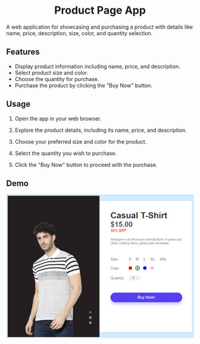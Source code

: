 # <h1 align="center">Product Page App</h1>

A web application for showcasing and purchasing a product with details like name, price, description, size, color, and quantity selection.

## Features

- Display product information including name, price, and description.
- Select product size and color.
- Choose the quantity for purchase.
- Purchase the product by clicking the "Buy Now" button.

## Usage

1. Open the app in your web browser.

2. Explore the product details, including its name, price, and description.

3. Choose your preferred size and color for the product.

4. Select the quantity you wish to purchase.

5. Click the "Buy Now" button to proceed with the purchase.

## Demo

<p align="center">
  <img src="images/demo.png" alt="Product Page Screenshot">
</p>